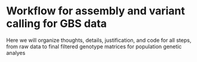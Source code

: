 # Workflow for assembly and variant calling for GBS data
Here we will organize thoughts, details, justification, and code for all steps, from raw data to final filtered genotype matrices for population genetic analyes

